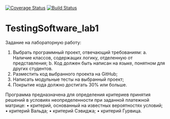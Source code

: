 [![Coverage Status](https://coveralls.io/repos/github/kpebedko22/TestingSoftware_lab1/badge.svg)](https://coveralls.io/github/kpebedko22/TestingSoftware_lab1)
[![Build Status](https://travis-ci.com/kpebedko22/TestingSoftware_lab1.svg?branch=main)](https://travis-ci.com/kpebedko22/TestingSoftware_lab1)

# TestingSoftware_lab1

Задание на лабораторную работу:
1.	Выбрать программный проект, отвечающий требованиям:
  a.	Наличие классов, содержащих логику, отделенную от представления;
  b.	Код должен быть написан на языке, понятном для других студентов.
2.	Разместить код выбранного проекта на GitHub;
3.	Написать модульные тесты на выбранный проект;
4.	Покрытие кода должно достигать 30% или больше.


Программа предназначена для определения критериев принятия решений в условиях неопределенности при заданной платежной матрице:
•	критерий, основанный на известных вероятностях условий;
•	критерий Вальда;
•	критерий Сэвиджа;
•	критерий Гурвица.
